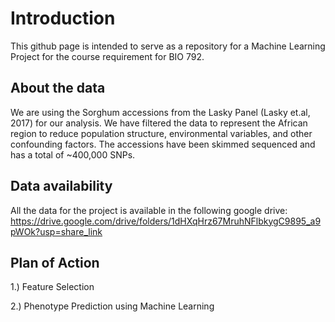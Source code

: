 # Introduction
This github page is intended to serve as a repository for a Machine Learning Project for the course requirement for BIO 792. 

## About the data
We are using the Sorghum accessions from the Lasky Panel (Lasky et.al, 2017) for our analysis. We have filtered the data to represent the African region to reduce population structure, environmental variables, and other confounding factors. The accessions have been skimmed sequenced and has a total of ~400,000 SNPs. 

## Data availability
All the data for the project is available in the following google drive:
https://drive.google.com/drive/folders/1dHXqHrz67MruhNFlbkygC9895_a9pWOk?usp=share_link

## Plan of Action
1.) Feature Selection

2.) Phenotype Prediction using Machine Learning


